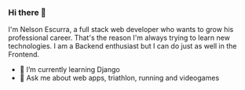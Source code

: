 ### Hi there 👋

I'm Nelson Escurra, a full stack web developer who wants to grow his professional career. That's the reason I'm always trying to learn new technologies. I am a Backend enthusiast but I can do just as well in the Frontend.

- 🌱 I’m currently learning Django
- 💬 Ask me about web apps, triathlon, running and videogames
